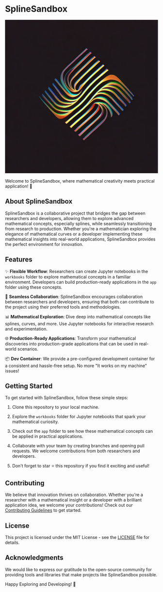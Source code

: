 # SplineSandbox

![SplineSandbox Logo](./images/splinelogo.jpeg)

Welcome to SplineSandbox, where mathematical creativity meets practical application! 🚀

## About SplineSandbox

SplineSandbox is a collaborative project that bridges the gap between researchers and developers, allowing them to explore advanced mathematical concepts, especially splines, while seamlessly transitioning from research to production. Whether you're a mathematician exploring the elegance of mathematical curves or a developer implementing these mathematical insights into real-world applications, SplineSandbox provides the perfect environment for innovation.

## Features

✨ **Flexible Workflow**: Researchers can create Jupyter notebooks in the `workbooks` folder to explore mathematical concepts in a familiar environment. Developers can build production-ready applications in the `app` folder using these concepts.

🔗 **Seamless Collaboration**: SplineSandbox encourages collaboration between researchers and developers, ensuring that both can contribute to the project using their preferred tools and methodologies.

📊 **Mathematical Exploration**: Dive deep into mathematical concepts like splines, curves, and more. Use Jupyter notebooks for interactive research and experimentation.

🌐 **Production-Ready Applications**: Transform your mathematical discoveries into production-grade applications that can be used in real-world scenarios.

📦 **Dev Container**: We provide a pre-configured development container for a consistent and hassle-free setup. No more "It works on my machine" issues!

## Getting Started

To get started with SplineSandbox, follow these simple steps:

1. Clone this repository to your local machine.

2. Explore the `workbooks` folder for Jupyter notebooks that spark your mathematical curiosity.

3. Check out the `app` folder to see how these mathematical concepts can be applied in practical applications.

4. Collaborate with your team by creating branches and opening pull requests. We welcome contributions from both researchers and developers.

5. Don't forget to star ⭐️ this repository if you find it exciting and useful!

## Contributing

We believe that innovation thrives on collaboration. Whether you're a researcher with a mathematical insight or a developer with a brilliant application idea, we welcome your contributions! Check out our [Contributing Guidelines](CONTRIBUTING.md) to get started.

## License

This project is licensed under the MIT License - see the [LICENSE](LICENSE) file for details.

## Acknowledgments

We would like to express our gratitude to the open-source community for providing tools and libraries that make projects like SplineSandbox possible.

Happy Exploring and Developing! 🚀
